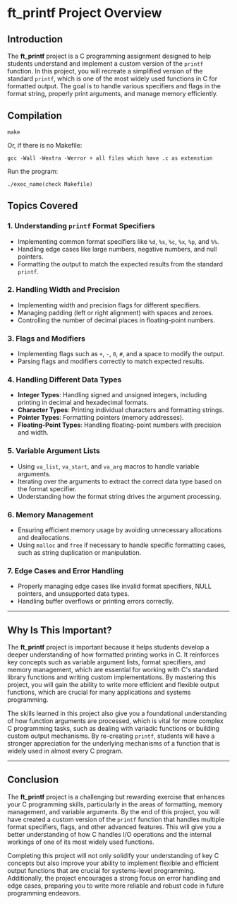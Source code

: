 # ft_printf Project Overview

## Introduction

The **ft_printf** project is a C programming assignment designed to help students understand and implement a custom version of the `printf` function. In this project, you will recreate a simplified version of the standard `printf`, which is one of the most widely used functions in C for formatted output. The goal is to handle various specifiers and flags in the format string, properly print arguments, and manage memory efficiently.

## Compilation

```
make
```
Or, if there is no Makefile:
```
gcc -Wall -Wextra -Werror + all files which have .c as extenstion
```
Run the program:
```
./exec_name(check Makefile)

```

## Topics Covered

### 1. **Understanding `printf` Format Specifiers**
   - Implementing common format specifiers like `%d`, `%s`, `%c`, `%x`, `%p`, and `%%`.
   - Handling edge cases like large numbers, negative numbers, and null pointers.
   - Formatting the output to match the expected results from the standard `printf`.

### 2. **Handling Width and Precision**
   - Implementing width and precision flags for different specifiers.
   - Managing padding (left or right alignment) with spaces and zeroes.
   - Controlling the number of decimal places in floating-point numbers.
   
### 3. **Flags and Modifiers**
   - Implementing flags such as `+`, `-`, `0`, `#`, and a space to modify the output.
   - Parsing flags and modifiers correctly to match expected results.
   
### 4. **Handling Different Data Types**
   - **Integer Types**: Handling signed and unsigned integers, including printing in decimal and hexadecimal formats.
   - **Character Types**: Printing individual characters and formatting strings.
   - **Pointer Types**: Formatting pointers (memory addresses).
   - **Floating-Point Types**: Handling floating-point numbers with precision and width.

### 5. **Variable Argument Lists**
   - Using `va_list`, `va_start`, and `va_arg` macros to handle variable arguments.
   - Iterating over the arguments to extract the correct data type based on the format specifier.
   - Understanding how the format string drives the argument processing.

### 6. **Memory Management**
   - Ensuring efficient memory usage by avoiding unnecessary allocations and deallocations.
   - Using `malloc` and `free` if necessary to handle specific formatting cases, such as string duplication or manipulation.

### 7. **Edge Cases and Error Handling**
   - Properly managing edge cases like invalid format specifiers, NULL pointers, and unsupported data types.
   - Handling buffer overflows or printing errors correctly.

---

## Why Is This Important?

The **ft_printf** project is important because it helps students develop a deeper understanding of how formatted printing works in C. It reinforces key concepts such as variable argument lists, format specifiers, and memory management, which are essential for working with C's standard library functions and writing custom implementations. By mastering this project, you will gain the ability to write more efficient and flexible output functions, which are crucial for many applications and systems programming.

The skills learned in this project also give you a foundational understanding of how function arguments are processed, which is vital for more complex C programming tasks, such as dealing with variadic functions or building custom output mechanisms. By re-creating `printf`, students will have a stronger appreciation for the underlying mechanisms of a function that is widely used in almost every C program.

---

## Conclusion

The **ft_printf** project is a challenging but rewarding exercise that enhances your C programming skills, particularly in the areas of formatting, memory management, and variable arguments. By the end of this project, you will have created a custom version of the `printf` function that handles multiple format specifiers, flags, and other advanced features. This will give you a better understanding of how C handles I/O operations and the internal workings of one of its most widely used functions.

Completing this project will not only solidify your understanding of key C concepts but also improve your ability to implement flexible and efficient output functions that are crucial for systems-level programming. Additionally, the project encourages a strong focus on error handling and edge cases, preparing you to write more reliable and robust code in future programming endeavors.
